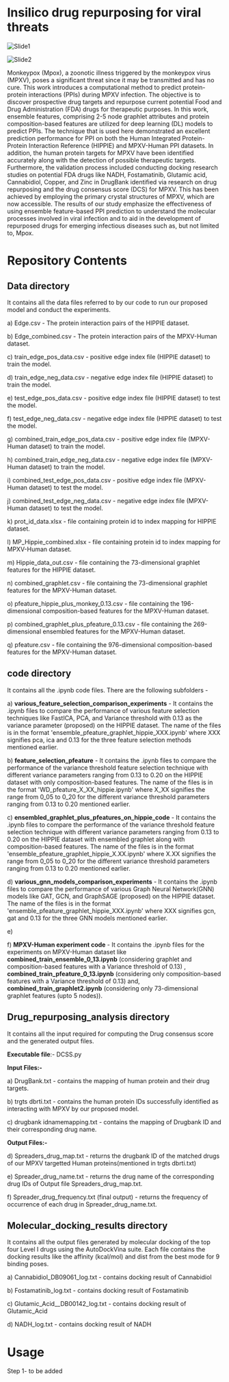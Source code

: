 # Insilico drug repurposing for viral threats
![Slide1](https://github.com/CMATERJU-BIOINFO/Insilico_drug_repurposing_for_viral_threats/assets/132830310/53c553bc-44a2-4e8b-9bd9-bc8eb08eea58)

![Slide2](https://github.com/CMATERJU-BIOINFO/Insilico_drug_repurposing_for_viral_threats/assets/132830310/cbce3f1b-5eeb-4821-b25e-29e09fc4d90c)

Monkeypox (Mpox), a zoonotic illness triggered by the monkeypox virus (MPXV), poses a significant threat since it may be transmitted and has no cure. This work introduces a computational method to predict protein-protein interactions (PPIs) during MPXV infection. The objective is to discover prospective drug targets and repurpose current potential Food and Drug Administration (FDA) drugs for therapeutic purposes. In this work, ensemble features, comprising 2-5 node graphlet attributes and protein composition-based features are utilized for deep learning (DL) models to predict PPIs. The technique that is used here demonstrated an excellent prediction performance for PPI on both the Human Integrated Protein-Protein Interaction Reference (HIPPIE) and MPXV-Human PPI datasets. In addition, the human protein targets for MPXV have been identified accurately along with the detection of possible therapeutic targets. Furthermore, the validation process included conducting docking research studies on potential FDA drugs like NADH, Fostamatinib, Glutamic acid, Cannabidiol, Copper, and Zinc in DrugBank identified via research on drug repurposing and the drug consensus score (DCS) for MPXV. This has been achieved by employing the primary crystal structures of MPXV, which are now accessible. The results of our study emphasize the effectiveness of using ensemble feature-based PPI prediction to understand the molecular processes involved in viral infection and to aid in the development of repurposed drugs for emerging infectious diseases such as, but not limited to, Mpox.

# Repository Contents

**Data directory** 
-----------------------------------------------------------------------------------------------------------------------------
It contains all the data files referred to by our code to run our proposed model and conduct the experiments.

a) Edge.csv - The protein interaction pairs of the HIPPIE dataset.

b) Edge_combined.csv - The protein interaction pairs of the MPXV-Human dataset.

c) train_edge_pos_data.csv - positive edge index file (HIPPIE dataset) to train the model. 

d) train_edge_neg_data.csv - negative edge index file (HIPPIE dataset) to train the model.

e) test_edge_pos_data.csv - positive edge index file (HIPPIE dataset) to test the model.

f) test_edge_neg_data.csv - negative edge index file (HIPPIE dataset) to test the model.

g) combined_train_edge_pos_data.csv - positive edge index file (MPXV-Human dataset) to train the model. 

h) combined_train_edge_neg_data.csv - negative edge index file (MPXV-Human dataset) to train the model.

i) combined_test_edge_pos_data.csv - positive edge index file (MPXV-Human dataset) to test the model.

j) combined_test_edge_neg_data.csv - negative edge index file (MPXV-Human dataset) to test the model.

k) prot_id_data.xlsx - file containing protein id to index mapping for HIPPIE dataset.

l) MP_Hippie_combined.xlsx - file containing protein id to index mapping for MPXV-Human dataset.

m) Hippie_data_out.csv - file containing the 73-dimensional graphlet features for the HIPPIE dataset.

n) combined_graphlet.csv - file containing the 73-dimensional graphlet features for the MPXV-Human dataset.

o) pfeature_hippie_plus_monkey_0.13.csv - file containing the 196-dimensional composition-based features for the MPXV-Human dataset.

p) combined_graphlet_plus_pfeature_0.13.csv - file containing the 269-dimensional ensembled features for the MPXV-Human dataset.

q) pfeature.csv - file containing the 976-dimensional composition-based features for the MPXV-Human dataset.


**code directory**  
----------------------------------------------------------------------------------------------------------------------------

It contains all the .ipynb code files. There are the following subfolders -

a) **various_feature_selection_comparison_experiments** - It contains the .ipynb files to compare the performance of various feature selection techniques like FastICA, PCA, and Variance threshold with 0.13 as the variance parameter (proposed) on the HIPPIE dataset. The name of the files is in the format 'ensemble_pfeature_graphlet_hippie_XXX.ipynb' where XXX signifies pca, ica and 0.13 for the three feature selection methods mentioned earlier.

b) **feature_selection_pfeature** - It contains the .ipynb files to compare the performance of the variance threshold feature selection technique with different variance parameters ranging from 0.13 to 0.20 on the HIPPIE dataset with only composition-based features. The name of the files is in the format 'WD_pfeature_X_XX_hippie.ipynb' where X_XX signifies the range from 0_05 to 0_20 for the different variance threshold parameters ranging from 0.13 to 0.20 mentioned earlier.

c) **ensembled_graphlet_plus_pfeatures_on_hippie_code** - It contains the .ipynb files to compare the performance of the variance threshold feature selection technique with different variance parameters ranging from 0.13 to 0.20 on the HIPPIE dataset  with ensembled graphlet along with composition-based features. The name of the files is in the format 'ensemble_pfeature_graphlet_hippie_X.XX.ipynb' where X.XX signifies the range from 0_05 to 0_20 for the different variance threshold parameters ranging from 0.13 to 0.20 mentioned earlier.

d) **various_gnn_models_comparison_experiments** - It contains the .ipynb files to compare the performance of various Graph Neural Network(GNN) models like GAT, GCN, and GraphSAGE (proposed) on the HIPPIE dataset. The name of the files is in the format 'ensemble_pfeature_graphlet_hippie_XXX.ipynb' where XXX signifies gcn, gat and 0.13 for the three GNN models mentioned earlier.

e)

f) **MPXV-Human experiment code** - It contains the .ipynb files for the experiments on MPXV-Human dataset like **combined_train_ensemble_0_13.ipynb** (considering graphlet and composition-based features with a Variance threshold of 0.13) , **combined_train_pfeature_0_13.ipynb** (considering only composition-based features with a Variance threshold of 0.13) and, **combined_train_graphlet2.ipynb** (considering only 73-dimensional graphlet features (upto 5 nodes)).


**Drug_repurposing_analysis directory** 
----------------------------------------------------------------------------------------------------------------------------
It contains all the input required for computing the Drug consensus score and the generated output files.

**Executable file**:- DCSS.py

**Input Files:-**

a) DrugBank.txt - contains the mapping of human protein and their drug targets.

b) trgts dbrti.txt - contains the human protein IDs successfully identified as interacting with MPXV by our proposed model. 

c) drugbank idnamemapping.txt - contains the mapping of Drugbank ID and their corresponding drug name.

**Output Files:-**

d) Spreaders_drug_map.txt - returns the drugbank ID of the matched drugs of our MPXV targetted Human proteins(mentioned in trgts dbrti.txt)

e) Spreader_drug_name.txt - returns the drug name of the corresponding drug IDs of Output file Spreaders_drug_map.txt.

f) Spreader_drug_frequency.txt (final output) - returns the frequency of occurrence of each drug in Spreader_drug_name.txt. 

**Molecular_docking_results directory**
-----------------------------------------------------------------------------------------------------------------------------
It contains all the output files generated by molecular docking of the top four Level I drugs using the AutoDockVina suite. Each file contains the docking results like the affinity (kcal/mol) and dist from the best mode for 9 binding poses. 

a) Cannabidiol_DB09061_log.txt - contains docking result of Cannabidiol

b) Fostamatinib_log.txt - contains docking result of Fostamatinib

c) Glutamic_Acid__DB00142_log.txt - contains docking result of Glutamic_Acid

d) NADH_log.txt - contains docking result of NADH

# Usage

Step 1- to be added





